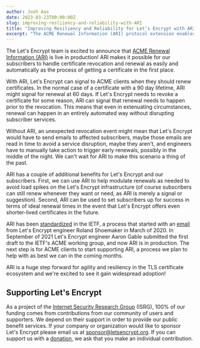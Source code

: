 ```yaml
---
author: Josh Aas
date: 2023-03-23T00:00:00Z
slug: improving-resliiency-and-reliability-with-ARI
title: "Improving Resiliency and Reliability for Let’s Encrypt with ARI"
excerpt: "The ACME Renewal Information (ARI) protocol extension enables certificate revocation and renewal at scale. "
---
```


The Let's Encrypt team is excited to announce that [ACME Renewal Information (ARI)](https://datatracker.ietf.org/doc/rfc9773/) is live in production! ARI makes it possible for our subscribers to handle certificate revocation and renewal as easily and automatically as the process of getting a certificate in the first place.

With ARI, Let's Encrypt can signal to ACME clients when they should renew certificates. In the normal case of a certificate with a 90 day lifetime, ARI might signal for renewal at 60 days. If Let's Encrypt needs to revoke a certificate for some reason, ARI can signal that renewal needs to happen prior to the revocation. This means that even in extenuating circumstances, renewal can happen in an entirely automated way without disrupting subscriber services.

Without ARI, an unexpected revocation event might mean that Let's Encrypt would have to send emails to affected subscribers, maybe those emails are read in time to avoid a service disruption, maybe they aren't, and engineers have to manually take action to trigger early renewals, possibly in the middle of the night. We can't wait for ARI to make this scenario a thing of the past.

ARI has a couple of additional benefits for Let's Encrypt and our subscribers. First, we can use ARI to help modulate renewals as needed to avoid load spikes on the Let's Encrypt infrastructure (of course subscribers can still renew whenever they want or need, as ARI is merely a signal or suggestion). Second, ARI can be used to set subscribers up for success in terms of ideal renewal times in the event that Let's Encrypt offers even shorter-lived certificates in the future.

ARI has been [standardized](https://datatracker.ietf.org/doc/rfc9773/) in the IETF, a process that started with an [email](https://mailarchive.ietf.org/arch/msg/acme/b-RddSX8TdGYvO3f9c7Lzg6I2I4/) from Let's Encrypt engineer Roland Shoemaker in March of 2020. In September of 2021 Let's Encrypt engineer Aaron Gable submitted the first draft to the IETF's ACME working group, and now ARI is in production. The next step is for ACME clients to start supporting ARI, a process we plan to help with as best we can in the coming months.

ARI is a huge step forward for agility and resiliency in the TLS certificate ecosystem and we're excited to see it gain widespread adoption!

Supporting Let's Encrypt
------------------------

As a project of the [Internet Security Research Group](https://abetterinternet.org/) (ISRG), 100% of our funding comes from contributions from our community of users and supporters. We depend on their support in order to provide our public benefit services. If your company or organization would like to sponsor Let's Encrypt please email us at sponsor@letsencrypt.org. If you can support us with a [donation](/donate/), we ask that you make an individual contribution.
